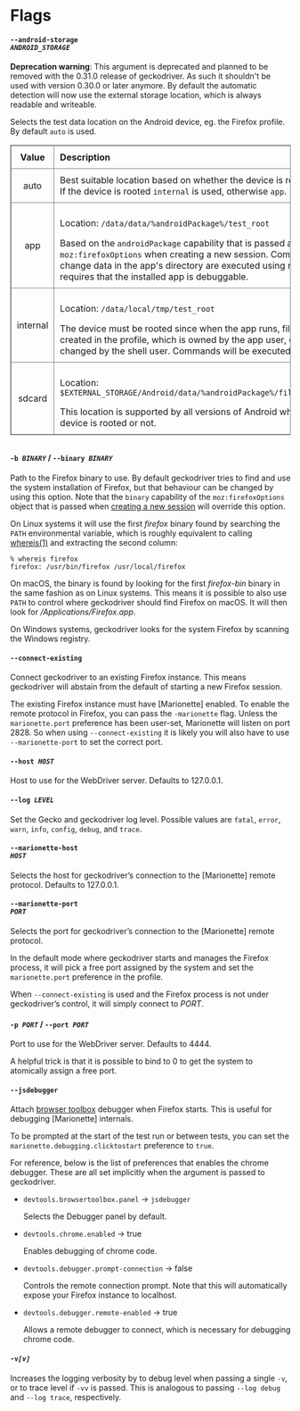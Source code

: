 Flags
=====

#### <code>&#x2D;&#x2D;android-storage <var>ANDROID_STORAGE</var></code>

**Deprecation warning**: This argument is deprecated and planned to be removed
with the 0.31.0 release of geckodriver. As such it shouldn't be used with version
0.30.0 or later anymore. By default the automatic detection will now use the
external storage location, which is always readable and writeable.

Selects the test data location on the Android device, eg. the Firefox profile.
By default `auto` is used.

<style type="text/css">
  table { width: 100%; margin-bottom: 2em; }
  table, th, td { border: solid gray 1px; }
  td, th { padding: 10px; text-align: left; vertical-align: middle; }
  td:nth-child(1), th:nth-child(1) { width: 10em; text-align: center; }
</style>

<table>
 <thead>
  <tr>
    <th>Value
    <th>Description
  </tr>
 </thead>

 <tr>
  <td>auto
  <td>Best suitable location based on whether the device is rooted.<br/>
    If the device is rooted <code>internal</code> is used, otherwise <code>app</code>.
 <tr>
  <td>app
  <td><p>Location: <code>/data/data/%androidPackage%/test_root</code></p>
    Based on the <code>androidPackage</code> capability that is passed as part of
    <code>moz:firefoxOptions</code> when creating a new session. Commands that
    change data in the app's directory are executed using run-as. This requires
    that the installed app is debuggable.
 <tr>
  <td>internal
  <td><p>Location: <code>/data/local/tmp/test_root</code></p>
    The device must be rooted since when the app runs, files that are created
    in the profile, which is owned by the app user, cannot be changed by the
    shell user. Commands will be executed via <code>su</code>.
 <tr>
  <td>sdcard
  <td><p>Location: <code>$EXTERNAL_STORAGE/Android/data/%androidPackage%/files/test_root</code></p>
    This location is supported by all versions of Android whether if the device
    is rooted or not.
</table>


#### <code>-b <var>BINARY</var></code> / <code>&#x2D;&#x2D;binary <var>BINARY</var></code>

Path to the Firefox binary to use.  By default geckodriver tries to
find and use the system installation of Firefox, but that behaviour
can be changed by using this option.  Note that the `binary`
capability of the `moz:firefoxOptions` object that is passed when
[creating a new session] will override this option.

On Linux systems it will use the first _firefox_ binary found
by searching the `PATH` environmental variable, which is roughly
equivalent to calling [whereis(1)] and extracting the second column:

	% whereis firefox
	firefox: /usr/bin/firefox /usr/local/firefox

On macOS, the binary is found by looking for the first _firefox-bin_
binary in the same fashion as on Linux systems.  This means it is
possible to also use `PATH` to control where geckodriver should
find Firefox on macOS.  It will then look for _/Applications/Firefox.app_.

On Windows systems, geckodriver looks for the system Firefox by
scanning the Windows registry.

[creating a new session]: https://w3c.github.io/webdriver/#new-session
[whereis(1)]: http://www.manpagez.com/man/1/whereis/


#### <code>&#x2D;&#x2D;connect-existing</code>

Connect geckodriver to an existing Firefox instance.  This means
geckodriver will abstain from the default of starting a new Firefox
session.

The existing Firefox instance must have [Marionette] enabled.
To enable the remote protocol in Firefox, you can pass the
`-marionette` flag.  Unless the `marionette.port` preference
has been user-set, Marionette will listen on port 2828.  So when
using `--connect-existing` it is likely you will also have to use
`--marionette-port` to set the correct port.

[`&#x2D;&#x2D;marionette-port`]: #marionette-port


#### <code>&#x2D;&#x2D;host <var>HOST</var></code>

Host to use for the WebDriver server.  Defaults to 127.0.0.1.


#### <code>&#x2D;&#x2D;log <var>LEVEL</var></code>

Set the Gecko and geckodriver log level.  Possible values are `fatal`,
`error`, `warn`, `info`, `config`, `debug`, and `trace`.


#### <code>&#x2D;&#x2D;marionette-host <var>HOST</var></code>

Selects the host for geckodriver’s connection to the [Marionette]
remote protocol. Defaults to 127.0.0.1.


#### <code>&#x2D;&#x2D;marionette-port <var>PORT</var></code>

Selects the port for geckodriver’s connection to the [Marionette]
remote protocol.

In the default mode where geckodriver starts and manages the Firefox
process, it will pick a free port assigned by the system and set the
`marionette.port` preference in the profile.

When `--connect-existing` is used and the Firefox process is not
under geckodriver’s control, it will simply connect to <var>PORT</var>.

[`--connect-existing`]: #connect-existing


#### <code>-p <var>PORT</var></code> / <code>&#x2D;&#x2D;port <var>PORT</var></code>

Port to use for the WebDriver server.  Defaults to 4444.

A helpful trick is that it is possible to bind to 0 to get the
system to atomically assign a free port.


#### <code>&#x2D;&#x2D;jsdebugger</code>

Attach [browser toolbox] debugger when Firefox starts.  This is
useful for debugging [Marionette] internals.

To be prompted at the start of the test run or between tests,
you can set the `marionette.debugging.clicktostart` preference to
`true`.

For reference, below is the list of preferences that enables the
chrome debugger. These are all set implicitly when the
argument is passed to geckodriver.

  * `devtools.browsertoolbox.panel` -> `jsdebugger`

    Selects the Debugger panel by default.

  * `devtools.chrome.enabled` → true

    Enables debugging of chrome code.

  * `devtools.debugger.prompt-connection` → false

    Controls the remote connection prompt.  Note that this will
    automatically expose your Firefox instance to localhost.

  * `devtools.debugger.remote-enabled` → true

    Allows a remote debugger to connect, which is necessary for
    debugging chrome code.


[browser toolbox]: https://developer.mozilla.org/en-US/docs/Tools/Browser_Toolbox


#### <code>-v<var>[v]</var></code>

Increases the logging verbosity by to debug level when passing
a single `-v`, or to trace level if `-vv` is passed.  This is
analogous to passing `--log debug` and `--log trace`, respectively.
